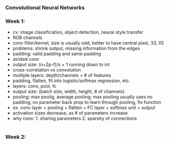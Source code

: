 ### Convolutional Neural Networks
### Week 1:
  * cv: image classification, object detection, neural style transfer
  * RGB channels
  * conv filter/kernel, size is usually odd, better to have central pixel, 3*3, 5*5
  * problems: shrink output, missing information from the edges
  * padding: valid padding and same padding
  * strided conv
  * output size: (n+2p-f)/s + 1 running down to int
  * cross-correlation vs convolution
  * multiple layers: depth/channels = # of features
  * padding, flatten, fit into logistic/softmax regression, etc.
  * layers: conv, pool, fc
  * output size: (batch size, width, height, # of channels)
  * pooling: max poolig, average pooling; max pooling usually uses no padding, no parameter back prop to learn through pooling, fix function
  * ex. conv layer + pooling + flatten + FC layer + softmax unit + output
  * activation sizes decrease, as # of parameters increase
  * why conv: 1. sharing parameters 2. sparsity of connections
  <br><br/>
  ### Week 2:
  
  
  
